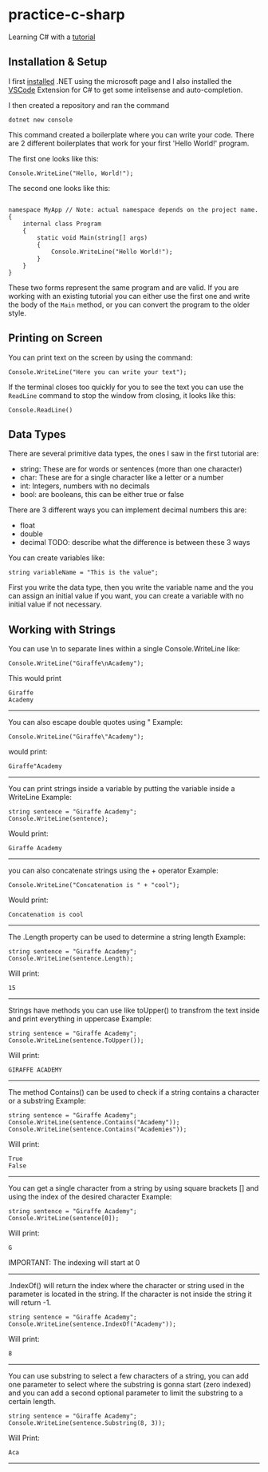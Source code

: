 # practice-c-sharp

Learning C# with a [tutorial](https://www.youtube.com/watch?v=GhQdlIFylQ8)

## Installation & Setup

I first [installed](https://dotnet.microsoft.com/en-us/download/dotnet-framework) .NET using the microsoft page and I also installed the [VSCode](https://marketplace.visualstudio.com/items?itemName=ms-dotnettools.csharp) Extension for C# to get some intelisense and auto-completion.

I then created a repository and ran the command

`dotnet new console`

This command created a boilerplate where you can write your code. There are 2 different boilerplates that work for your first 'Hello World!' program.

The first one looks like this:

```
Console.WriteLine("Hello, World!");
```

The second one looks like this:

```using System;

namespace MyApp // Note: actual namespace depends on the project name.
{
    internal class Program
    {
        static void Main(string[] args)
        {
            Console.WriteLine("Hello World!");
        }
    }
}
```

These two forms represent the same program and are valid. If you are working with an existing tutorial you can either use the first one and write the body of the `Main` method, or you can convert the program to the older style.

## Printing on Screen

You can print text on the screen by using the command:

`Console.WriteLine("Here you can write your text");`

If the terminal closes too quickly for you to see the text you can use the `ReadLine` command to stop the window from closing, it looks like this:

`Console.ReadLine()`

## Data Types

There are several primitive data types, the ones I saw in the first tutorial are:

- string: These are for words or sentences (more than one character)
- char: These are for a single character like a letter or a number
- int: Integers, numbers with no decimals
- bool: are booleans, this can be either true or false

There are 3 different ways you can implement decimal numbers this are:

- float
- double
- decimal
  TODO: describe what the difference is between these 3 ways

You can create variables like:

```
string variableName = "This is the value";
```

First you write the data type, then you write the variable name and the you can assign an initial value if you want, you can create a variable with no initial value if not necessary.

## Working with Strings

You can use \n to separate lines within a single Console.WriteLine like:

```
Console.WriteLine("Giraffe\nAcademy");
```

This would print

```
Giraffe
Academy
```

---

You can also escape double quotes using \"
Example:

```
Console.WriteLine("Giraffe\"Academy");
```

would print:

```
Giraffe"Academy
```

---

You can print strings inside a variable by putting the variable inside a WriteLine
Example:

```
string sentence = "Giraffe Academy";
Console.WriteLine(sentence);
```

Would print:

```
Giraffe Academy
```

---

you can also concatenate strings using the + operator
Example:

```
Console.WriteLine("Concatenation is " + "cool");
```

Would print:

```
Concatenation is cool
```

---

The .Length property can be used to determine a string length
Example:

```
string sentence = "Giraffe Academy";
Console.WriteLine(sentence.Length);
```

Will print:

```
15
```

---

Strings have methods you can use like toUpper() to transfrom the text inside and print everything in uppercase
Example:

```
string sentence = "Giraffe Academy";
Console.WriteLine(sentence.ToUpper());
```

Will print:

```
GIRAFFE ACADEMY
```

---

The method Contains() can be used to check if a string contains a character or a substring
Example:

```
string sentence = "Giraffe Academy";
Console.WriteLine(sentence.Contains("Academy"));
Console.WriteLine(sentence.Contains("Academies"));
```

Will print:

```
True
False
```

---

You can get a single character from a string by using square brackets [] and using the index of the desired character
Example:

```
string sentence = "Giraffe Academy";
Console.WriteLine(sentence[0]);
```

Will print:

```
G
```

IMPORTANT: The indexing will start at 0

---

.IndexOf() will return the index where the character or string used in the parameter is located in the string. If the character is not inside the string it will return -1.

```
string sentence = "Giraffe Academy";
Console.WriteLine(sentence.IndexOf("Academy"));
```

Will print:

```
8
```

---

You can use substring to select a few characters of a string, you can add one parameter to select where the substring is gonna start (zero indexed) and you can add a second optional parameter to limit the substring to a certain length.

```
string sentence = "Giraffe Academy";
Console.WriteLine(sentence.Substring(8, 3));
```

Will Print:

```
Aca
```

---
